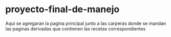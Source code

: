 # proyecto-final-de-manejo
Aqui se agregaran la pagina principal junto a las carperas donde se mandan las paginas derivadas que contienen las recetas correspondientes
